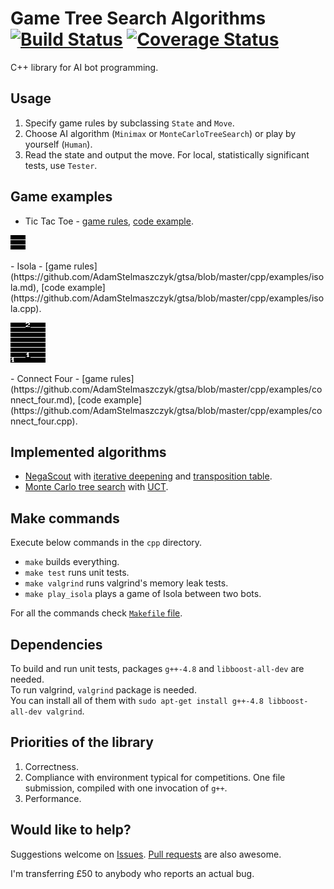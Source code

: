 # Game Tree Search Algorithms [![Build Status](https://travis-ci.org/AdamStelmaszczyk/gtsa.svg?branch=master)](https://travis-ci.org/AdamStelmaszczyk/gtsa) [![Coverage Status](https://coveralls.io/repos/github/AdamStelmaszczyk/gtsa/badge.svg?branch=master)](https://coveralls.io/github/AdamStelmaszczyk/gtsa?branch=master)

C++ library for AI bot programming.

Usage
---

1. Specify game rules by subclassing `State` and `Move`. 
2. Choose AI algorithm (`Minimax` or `MonteCarloTreeSearch`) or play by yourself (`Human`).
3. Read the state and output the move. For local, statistically significant tests, use `Tester`.

Game examples
---

- Tic Tac Toe - [game rules](https://github.com/AdamStelmaszczyk/gtsa/blob/master/cpp/examples/tic_tac_toe.md), [code example](https://github.com/AdamStelmaszczyk/gtsa/blob/master/cpp/examples/tic_tac_toe.cpp).
<p><a href="https://github.com/AdamStelmaszczyk/gtsa/blob/master/cpp/examples/tic_tac_toe.md"><img src="https://github.com/AdamStelmaszczyk/gtsa/blob/master/cpp/examples/tic_tac_toe.gif"/></a></p>
- Isola - [game rules](https://github.com/AdamStelmaszczyk/gtsa/blob/master/cpp/examples/isola.md), [code example](https://github.com/AdamStelmaszczyk/gtsa/blob/master/cpp/examples/isola.cpp). 
<p><a href="https://github.com/AdamStelmaszczyk/gtsa/blob/master/cpp/examples/isola.md"><img src="https://github.com/AdamStelmaszczyk/gtsa/blob/master/cpp/examples/isola.gif"/></a></p>
- Connect Four - [game rules](https://github.com/AdamStelmaszczyk/gtsa/blob/master/cpp/examples/connect_four.md), [code example](https://github.com/AdamStelmaszczyk/gtsa/blob/master/cpp/examples/connect_four.cpp).

Implemented algorithms
---

- [NegaScout](https://en.wikipedia.org/wiki/Principal_variation_search) with [iterative deepening]( https://chessprogramming.wikispaces.com/Iterative+Deepening) and [transposition table](https://en.wikipedia.org/wiki/Transposition_table).
- [Monte Carlo tree search](https://en.wikipedia.org/wiki/Monte_Carlo_tree_search) with [UCT](
https://en.wikipedia.org/wiki/Monte_Carlo_tree_search#Exploration_and_exploitation).

Make commands
---
Execute below commands in the `cpp` directory. 
- `make` builds everything.
- `make test` runs unit tests.
- `make valgrind` runs valgrind's memory leak tests.
- `make play_isola` plays a game of Isola between two bots.

For all the commands check [`Makefile` file](https://github.com/AdamStelmaszczyk/gtsa/blob/master/cpp/Makefile).

Dependencies
---
To build and run unit tests, packages `g++-4.8` and `libboost-all-dev` are needed.  
To run valgrind, `valgrind` package is needed.  
You can install all of them with `sudo apt-get install g++-4.8 libboost-all-dev valgrind`.

Priorities of the library
---

1. Correctness.
2. Compliance with environment typical for competitions. One file submission, compiled with one invocation of `g++`.
3. Performance.

Would like to help?
---
Suggestions welcome on [Issues](https://github.com/AdamStelmaszczyk/gtsa/issues).
[Pull requests](https://github.com/AdamStelmaszczyk/gtsa/pulls) are also awesome.

I'm transferring £50 to anybody who reports an actual bug.
